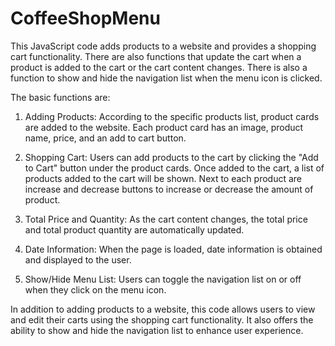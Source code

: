 # CoffeeShopMenu

This JavaScript code adds products to a website and provides a shopping cart functionality. There are also functions that update the cart when a product is added to the cart or the cart content changes. There is also a function to show and hide the navigation list when the menu icon is clicked.

The basic functions are:

1. Adding Products: According to the specific products list, product cards are added to the website. Each product card has an image, product name, price, and an add to cart button.

2. Shopping Cart: Users can add products to the cart by clicking the "Add to Cart" button under the product cards. Once added to the cart, a list of products added to the cart will be shown. Next to each product are increase and decrease buttons to increase or decrease the amount of product.

3. Total Price and Quantity: As the cart content changes, the total price and total product quantity are automatically updated.

4. Date Information: When the page is loaded, date information is obtained and displayed to the user.

5. Show/Hide Menu List: Users can toggle the navigation list on or off when they click on the menu icon.

In addition to adding products to a website, this code allows users to view and edit their carts using the shopping cart functionality. It also offers the ability to show and hide the navigation list to enhance user experience.
